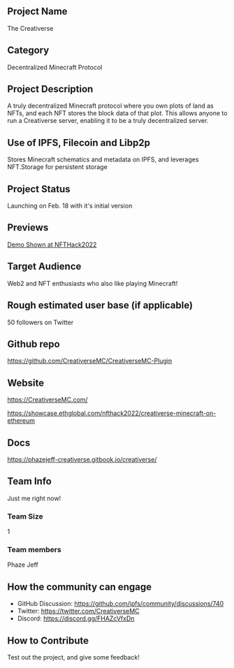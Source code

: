 ## Project Name
The Creativerse

## Category 
Decentralized Minecraft Protocol

## Project Description
A truly decentralized Minecraft protocol where you own plots of land as NFTs, and each NFT stores the block data of that plot. This allows anyone to run a Creativerse server, enabling it to be a truly decentralized server.

## Use of IPFS, Filecoin and Libp2p
Stores Minecraft schematics and metadata on IPFS, and leverages NFT.Storage for persistent storage

## Project Status
Launching on Feb. 18 with it's initial version

## Previews
[Demo Shown at NFTHack2022](https://twitter.com/CreativerseMC/status/1482836845847199748?s=20&t=qYqyNxYqVooMYe3wiJ7nqg)

## Target Audience
Web2 and NFT enthusiasts who also like playing Minecraft!

## Rough estimated user base (if applicable)
50 followers on Twitter

## Github repo
https://github.com/CreativerseMC/CreativerseMC-Plugin

## Website
https://CreativerseMC.com/

https://showcase.ethglobal.com/nfthack2022/creativerse-minecraft-on-ethereum

## Docs
https://phazejeff-creativerse.gitbook.io/creativerse/

## Team Info
Just me right now!

### Team Size  
1

### Team members 
Phaze Jeff

## How the community can engage
* GitHub Discussion: https://github.com/ipfs/community/discussions/740
* Twitter: https://twitter.com/CreativerseMC
* Discord: https://discord.gg/FHAZcVfxDn

## How to Contribute
Test out the project, and give some feedback!
